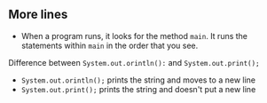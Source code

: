 ## More lines
- When a program runs, it looks for the method `main`. It runs the statements within `main` in the order that you see.


Difference between `System.out.orintln():` and `System.out.print();`
- `System.out.orintln();` prints the string and moves to a new line
- `System.out.print();` prints the string and doesn't put a new line